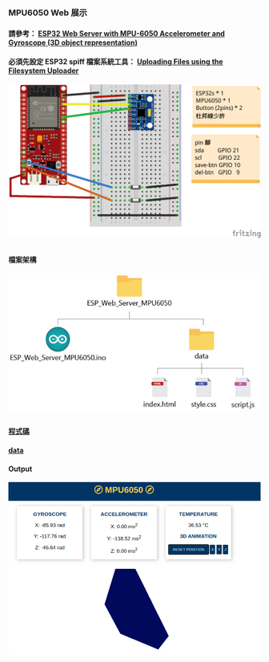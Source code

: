 ### MPU6050 Web 展示
#### 請參考： [ESP32 Web Server with MPU-6050 Accelerometer and Gyroscope (3D object representation)](https://randomnerdtutorials.com/esp32-mpu-6050-web-server/)
#### 必須先設定 ESP32 spiff 檔案系統工具： [Uploading Files using the Filesystem Uploader](https://randomnerdtutorials.com/install-esp32-filesystem-uploader-arduino-ide/)
![ESP32+MPU6050](https://github.com/jumbokh/esp32-class/blob/master/Lab-walk/images/ESP32s-Walk_bb.jpg)
##
#### 檔案架構
![data](https://github.com/jumbokh/esp32-class/blob/master/Lab-walk/images/MPU6050-Web-Server-Project-Folder-Structure-SPIFFS.png)
##
#### [程式碼](https://github.com/jumbokh/esp32-class/blob/master/Lab-MPU6050/ESP32_MPU_6050_Web_Server/ESP32_MPU_6050_Web_Server.ino)
#### [data](https://github.com/jumbokh/esp32-class/tree/master/Lab-MPU6050/ESP32_MPU_6050_Web_Server/data)
#### Output
![web display](https://github.com/jumbokh/esp32-class/blob/master/Lab-walk/images/MPU6050-web.png)
##
